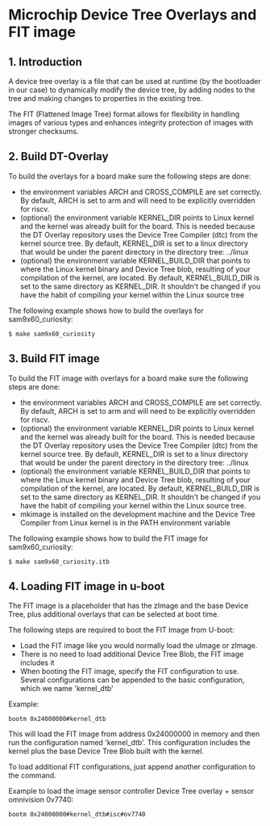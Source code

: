 # Microchip Device Tree Overlays and FIT image

## 1. Introduction

A device tree overlay is a file that can be used at runtime (by the bootloader 
in our case) to dynamically modify the device tree, by adding nodes to the tree 
and making changes to properties in the existing tree.

The FIT (Flattened Image Tree) format allows for flexibility in handling images 
of various types and enhances integrity protection of images with stronger checksums.

## 2. Build DT-Overlay

To build the overlays for a board make sure the following steps are done:

* the environment variables ARCH and CROSS_COMPILE are set correctly. By default,
ARCH is set to arm and will need to be explicitly overridden for riscv.
* (optional) the environment variable KERNEL_DIR points to Linux kernel and the 
kernel was already built for the board. This is needed because the DT Overlay 
repository uses the Device Tree Compiler (dtc) from the kernel source tree. By default, 
KERNEL_DIR is set to a linux directory that would be under the parent directory 
in the directory tree: ../linux
* (optional) the environment variable KERNEL_BUILD_DIR that points to where the Linux 
kernel binary and Device Tree blob, resulting of your compilation of the kernel, are 
located. By default, KERNEL_BUILD_DIR is set to the same directory as KERNEL_DIR. It 
shouldn't be changed if you have the habit of compiling your kernel within the Linux 
source tree 

The following example shows how to build the overlays for sam9x60_curiosity:

    $ make sam9x60_curiosity

## 3. Build FIT image

 To build the FIT image with overlays for a board make sure the following steps 
are done:

* the environment variables ARCH and CROSS_COMPILE are set correctly. By default,
ARCH is set to arm and will need to be explicitly overridden for riscv.
* (optional) the environment variable KERNEL_DIR points to Linux kernel and the 
kernel was already built for the board. This is needed because the DT Overlay 
repository uses the Device Tree Compiler (dtc) from the kernel source tree. By 
default, KERNEL_DIR is set to a linux directory that would be under the parent 
directory in the directory tree: ../linux
* (optional) the environment variable KERNEL_BUILD_DIR that points to where the 
Linux kernel binary and Device Tree blob, resulting of your compilation of the 
kernel, are located. By default, KERNEL_BUILD_DIR is set to the same directory 
as KERNEL_DIR. It shouldn't be changed if you have the habit of compiling your 
kernel within the Linux source tree.
* mkimage is installed on the development machine and the Device Tree Compiler 
from Linux kernel is in the PATH environment variable 

The following example shows how to build the FIT image for sam9x60_curiosity:

    $ make sam9x60_curiosity.itb

## 4. Loading FIT image in u-boot

The FIT image is a placeholder that has the zImage and the base Device Tree, plus 
additional overlays that can be selected at boot time.

The following steps are required to boot the FIT Image from U-boot:

* Load the FIT image like you would normally load the uImage or zImage.
* There is no need to load additional Device Tree Blob, the FIT image includes it
* When booting the FIT image, specify the FIT configuration to use. Several 
configurations can be appended to the basic configuration, which we name 'kernel_dtb' 

Example:

    bootm 0x24000000#kernel_dtb

This will load the FIT image from address 0x24000000 in memory and then run the 
configuration named 'kernel_dtb'. This configuration includes the kernel plus the 
base Device Tree Blob built with the kernel.

To load additional FIT configurations, just append another configuration to the command.

Example to load the image sensor controller Device Tree overlay + sensor omnivision 0v7740:

    bootm 0x24000000#kernel_dtb#isc#ov7740
